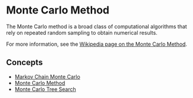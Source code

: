 # Monte Carlo Method

The Monte Carlo method is a broad class of computational algorithms that rely on repeated random sampling to obtain numerical results.

For more information, see the [Wikipedia page on the Monte Carlo Method](https://en.wikipedia.org/wiki/Monte_Carlo_method).

## Concepts

- [Markov Chain Monte Carlo](./markov_chain_monte_carlo.md)
- [Monte Carlo Method](./monte_carlo_method.md)
- [Monte Carlo Tree Search](./monte_carlo_tree_search.md)
